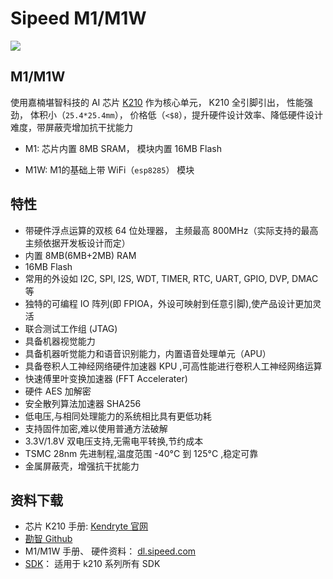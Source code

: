 Sipeed M1/M1W
=======

![](../../../assets/m1_pin.png)

## M1/M1W

使用嘉楠堪智科技的 AI 芯片 [K210](https://kendryte.com/) 作为核心单元， K210 全引脚引出， 性能强劲， 体积小（`25.4*25.4mm`）， 价格低（`<$8`），提升硬件设计效率、降低硬件设计难度，带屏蔽壳增加抗干扰能力

* M1: 芯片内置 8MB SRAM， 模块内置 16MB Flash

* M1W: M1的基础上带 WiFi（`esp8285`） 模块


## 特性

* 带硬件浮点运算的双核 64 位处理器， 主频最高 800MHz（实际支持的最高主频依据开发板设计而定）
* 内置 8MB(6MB+2MB) RAM 
* 16MB Flash
* 常用的外设如 I2C, SPI, I2S, WDT, TIMER, RTC, UART, GPIO, DVP, DMAC 等
* 独特的可编程 IO 阵列(即 FPIOA，外设可映射到任意引脚),使产品设计更加灵活
* 联合测试工作组 (JTAG)
* 具备机器视觉能力
* 具备机器听觉能力和语音识别能力，内置语音处理单元（APU）
* 具备卷积人工神经网络硬件加速器 KPU ,可高性能进行卷积人工神经网络运算
* 快速傅里叶变换加速器 (FFT Accelerater)
* 硬件 AES 加解密
* 安全散列算法加速器 SHA256
* 低电压,与相同处理能力的系统相比具有更低功耗
* 支持固件加密,难以使用普通方法破解
* 3.3V/1.8V 双电压支持,无需电平转换,节约成本
* TSMC 28nm 先进制程,温度范围 -40°C 到 125°C ,稳定可靠
* 金属屏蔽壳，增强抗干扰能力


## 资料下载

* 芯片 K210 手册: [Kendryte 官网](https://kendryte.com/downloads/)
* [勘智 Github](https://github.com/kendryte/)
* M1/M1W 手册、 硬件资料： [dl.sipeed.com](http://dl.sipeed.com/MAIX/HDK/M1%26M1W/)
* [SDK](../sdk/README.md)： 适用于 k210 系列所有 SDK

